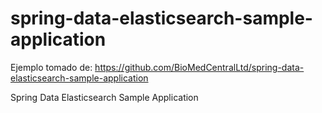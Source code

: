 spring-data-elasticsearch-sample-application
============================================

Ejemplo tomado de: https://github.com/BioMedCentralLtd/spring-data-elasticsearch-sample-application

Spring Data Elasticsearch Sample Application
